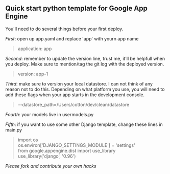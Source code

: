 ## Quick start python template for Google App Engine ##

You'll need to do several things before your first deploy.

*First*: open up app.yaml and replace 'app' with yourn app name

>  application: app

*Second*: remember to update the version line, trust me, it'll be helpfull when
you deploy.  Make sure to mention/tag the git log with the deployed version.

>  version: app-1

*Third*:  make sure to version your local datastore.  I can not think of any
reason not to do this.
Depending on what platform you use, you will need to add these flags when your
app starts in the development console.

>  --datastore_path=/Users/cotton/dev/clean/datastore

*Fourth*: your models live in usermodels.py

*Fifth*: if you want to use some other Django template, change these lines in
main.py

>  import os  
>  os.environ['DJANGO_SETTINGS_MODULE'] = 'settings'  
>  from google.appengine.dist import use_library  
>  use_library('django', '0.96')  


*Please fork and contribute your own hacks*

